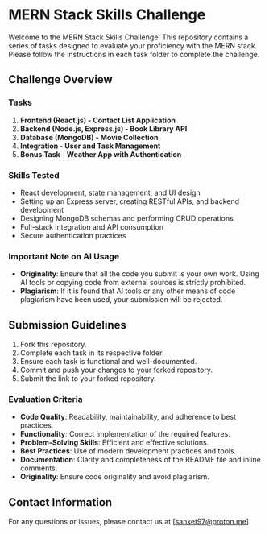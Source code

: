 # MERN Stack Skills Challenge

Welcome to the MERN Stack Skills Challenge! This repository contains a series of tasks designed to evaluate your proficiency with the MERN stack. Please follow the instructions in each task folder to complete the challenge.

## Challenge Overview

### Tasks

1. **Frontend (React.js) - Contact List Application**
2. **Backend (Node.js, Express.js) - Book Library API**
3. **Database (MongoDB) - Movie Collection**
4. **Integration - User and Task Management**
5. **Bonus Task - Weather App with Authentication**

### Skills Tested

- React development, state management, and UI design
- Setting up an Express server, creating RESTful APIs, and backend development
- Designing MongoDB schemas and performing CRUD operations
- Full-stack integration and API consumption
- Secure authentication practices

### Important Note on AI Usage

- **Originality**: Ensure that all the code you submit is your own work. Using AI tools or copying code from external sources is strictly prohibited.
- **Plagiarism**: If it is found that AI tools or any other means of code plagiarism have been used, your submission will be rejected.

## Submission Guidelines

1. Fork this repository.
2. Complete each task in its respective folder.
3. Ensure each task is functional and well-documented.
4. Commit and push your changes to your forked repository.
5. Submit the link to your forked repository.

### Evaluation Criteria

- **Code Quality**: Readability, maintainability, and adherence to best practices.
- **Functionality**: Correct implementation of the required features.
- **Problem-Solving Skills**: Efficient and effective solutions.
- **Best Practices**: Use of modern development practices and tools.
- **Documentation**: Clarity and completeness of the README file and inline comments.
- **Originality**: Ensure code originality and avoid plagiarism.

## Contact Information

For any questions or issues, please contact us at [sanket97@proton.me].
